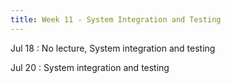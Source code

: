 ```yaml
---
title: Week 11 - System Integration and Testing
---
```


Jul 18
: No lecture, System integration and testing

Jul 20
: System integration and testing
